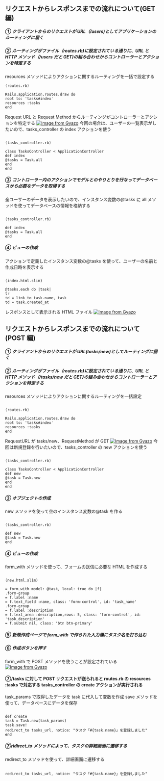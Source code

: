 ## リクエストからレスポンスまでの流れについて(GET 編)

##### ① クライアントからのリクエストが URL（/users)としてアプリケーションのルーティングに届く

##### ② ルーティングがファイル（routes.rb)に設定されている通りに、URL と HTTP メソッド（/users だと GET)の組み合わせからコントローラーとアクションを特定する

resources メソッドによりアクションに関するルーティングを一括で設定する

```
(routes.rb)

Rails.application.routes.draw do
root to: 'tasks#index'
resources :tasks
end

```

Request URL と Request Method からルーティングがコントローラーとアクションを特定する
[![Image from Gyazo](https://i.gyazo.com/847d96809f536ad7fde325629d65a994.png)](https://gyazo.com/847d96809f536ad7fde325629d65a994)
今回の場合は、ユーザーの一覧表示がしたいので、tasks_controller の index アクションを使う

```

(tasks_controller.rb)

class TasksController < ApplicationController
def index
@tasks = Task.all
end
end

```

##### ③ コントローラー内のアクションでモデルとのやりとりを行なってデータベースから必要なデータを取得する

全ユーザーのデータを表示したいので、インスタンス変数の@tasks に all メソッドを使ってデータベースの情報を格納する

```

(tasks_controller.rb)

def index
@tasks = Task.all
end

```

##### ④ ビューの作成

アクションで定義したインスタンス変数の@tasks を使って、ユーザーの名前と作成日時を表示する

```

(index.html.slim)

@tasks.each do |task|
tr
td = link_to task.name, task
td = task.created_at

```

レスポンスとして表示される HTML ファイル
[![Image from Gyazo](https://i.gyazo.com/f5bf4c72760fb19cd1ae3377e5532966.png)](https://gyazo.com/f5bf4c72760fb19cd1ae3377e5532966)

## リクエストからレスポンスまでの流れについて(POST 編)

##### ① クライアントからのリクエストが URL(tasks/new)としてルーティングに届く

##### ② ルーティングがファイル（routes.rb)に設定されている通りに、URL と HTTP メソッド（/tasks/new だと GET)の組み合わせからコントローラーとアクションを特定する

resources メソッドによりアクションに関するルーティングを一括設定

```

(routes.rb)

Rails.application.routes.draw do
root to: 'tasks#index'
resources :tasks
end

```

RequestURL が tasks/new、RequestMethod が GET
[![Image from Gyazo](https://i.gyazo.com/a980f5b4b1483b56677ea61dbcfdc4e1.png)](https://gyazo.com/a980f5b4b1483b56677ea61dbcfdc4e1)
今回は新規登録を行いたいので、tasks_controller の new アクションを使う

```

(tasks_controller.rb)

class TasksController < ApplicationController
def new
@task = Task.new
end
end

```

##### ③ オブジェクトの作成

new メソッドを使って空のインスタンス変数の@task を作る

```

(tasks_controller.rb)

def new
@task = Task.new
end

```

##### ④ ビューの作成

form_with メソッドを使って、フォームの送信に必要な HTML を作成する

```

(new.html.slim)

= form_with model: @task, local: true do |f|
.form-group
= f.label :name
= f.text_field :name, class: 'form-control', id: 'task_name'
.form-group
= f.label :description
= f.text_area :description,rows: 5, class: 'form-control', id: 'task_description'
= f.submit nil, class: 'btn btn-primary'

```

##### ⑤ 新規作成ページで form_with で作られた入力欄にタスク名を打ち込む

##### ⑥ 作成ボタンを押す

form_with で POST メソッドを使うことが設定されている
[![Image from Gyazo](https://i.gyazo.com/739dc277ddcd28a7d294f16bebc08fb9.png)](https://gyazo.com/739dc277ddcd28a7d294f16bebc08fb9)

#### ⑦/tasks に対して POST リクエストが送られると routes.rb の resources :tasks で対応する tasks_controller の create アクションが実行される

task_params で取得したデータを task に代入して変数を作成
save メソッドを使って、データベースにデータを保存

```

def create
task = Task.new(task_params)
task.save!
redirect_to tasks_url, notice: "タスク「#{task.name}」を登録しました"
end

```

##### ⑦ridirect_to メソッドによって、タスクの詳細画面に遷移する

redirect_to メソッドを使って、詳細画面に遷移する

```

redirect_to tasks_url, notice: "タスク「#{task.name}」を登録しました"

```

```

```
